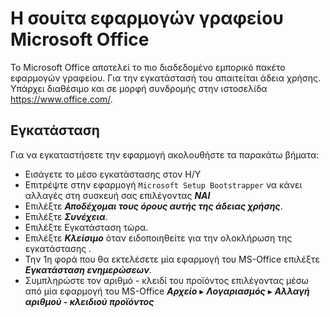 # Η σουίτα εφαρμογών γραφείου Microsoft Office

Το Microsoft Office αποτελεί το πιο διαδεδομένο εμπορικό πακέτο εφαρμογών γραφείου. Για την εγκατάστασή του απαιτείται άδεια χρήσης. Υπάρχει διαθέσιμο και σε μορφή συνδρομής στην ιστοσελίδα https://www.office.com/.

## Εγκατάσταση

Για να εγκαταστήσετε την εφαρμογή ακολουθήστε τα παρακάτω βήματα:

- Εισάγετε το μέσο εγκατάστασης στον Η/Υ
- Επιτρέψτε στην εφαρμογή ```Microsoft Setup Bootstrapper``` να κάνει αλλαγές στη συσκευή σας επιλέγοντας ***ΝΑΙ***
- Επιλέξτε ***Αποδέχομαι τους όρους αυτής της άδειας χρήσης***.
- Επιλέξτε ***Συνέχεια***.
- Επιλέξτε Εγκατάσταση τώρα.
- Επιλέξτε ***Κλείσιμο*** όταν ειδοποιηθείτε για την ολοκλήρωση της εγκατάστασης .
- Την 1η φορά που θα εκτελέσετε μία εφαρμογή του MS-Office επιλέξτε ***Εγκατάσταση ενημερώσεων***.
- Συμπληρώστε τον αριθμό - κλειδί του προϊόντος επιλέγοντας μέσω από μία εφαρμογή του MS-Office ***Αρχείο*** ▸ ***Λογαριασμός*** ▸ ***Αλλαγή αριθμού - κλειδιού προϊόντος***
